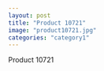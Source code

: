 ```yaml
---
layout: post
title: "Product 10721"
image: "product10721.jpg"
categories: "category1"
---
```

Product 10721
